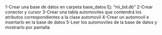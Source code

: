 1-Crear una base de datos en carpeta base_datos Ej: “mi_bd.db”
2-Crear conector y cursor
3-Crear una tabla automoviles que contendrá los atributos correspondientes a la clase automovil
4-Crear un automovil e insertarlo en la base de datos
5-Leer los automoviles de la base de datos y mostrarlo por pantalla
